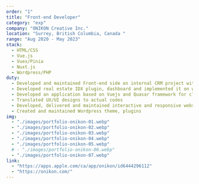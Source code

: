 ```yaml
---
order: "1"
title: "Front-end Developer"
category: "exp"
company: "ONIKON Creative Inc."
location: "Surrey, British Columbia, Canada "
range: "Aug 2020 - May 2023"
stack:
  - HTML/CSS
  - Vue.js
  - Vuex/Pinia
  - Nuxt.js
  - Wordpress/PHP
duty:
  - Developed and maintained Front-end side on internal CRM project with Vuejs and Vuex
  - Developed real estate IDX plugin, dashboard and implemented it on websites
  - Developed an application based on Vuejs and Quasar framework for clients to schedule company's services
  - Translated UX/UI designs to actual codes
  - Developed, delivered and maintained interactive and responsive websites with HTML, CSS, JS, JQuery and Wordpress
  - Created and maintained Wordpress theme, plugins
img:
  - "./images/portfolio-onikon-01.webp"
  - "./images/portfolio-onikon-02.webp"
  - "./images/portfolio-onikon-03.webp"
  - "./images/portfolio-onikon-04.webp"
  - "./images/portfolio-onikon-05.webp"
  # - "./images/portfolio-onikon-06.webp"
  - "./images/portfolio-onikon-07.webp"
link:
  - "https://apps.apple.com/ca/app/onikon/id6444296112"
  - "https://onikon.com/"
---
```

